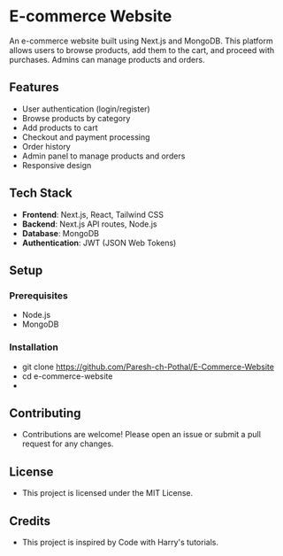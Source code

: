 # E-commerce Website

An e-commerce website built using Next.js and MongoDB. This platform allows users to browse products, add them to the cart, and proceed with purchases. Admins can manage products and orders.

## Features
- User authentication (login/register)
- Browse products by category
- Add products to cart
- Checkout and payment processing
- Order history
- Admin panel to manage products and orders
- Responsive design

## Tech Stack
- **Frontend**: Next.js, React, Tailwind CSS
- **Backend**: Next.js API routes, Node.js
- **Database**: MongoDB
- **Authentication**: JWT (JSON Web Tokens)

## Setup
### Prerequisites

- Node.js
- MongoDB

### Installation
  - git clone https://github.com/Paresh-ch-Pothal/E-Commerce-Website
  - cd e-commerce-website
  - 
## Contributing
- Contributions are welcome! Please open an issue or submit a pull request for any changes.

## License
- This project is licensed under the MIT License.

## Credits
- This project is inspired by Code with Harry's tutorials.
